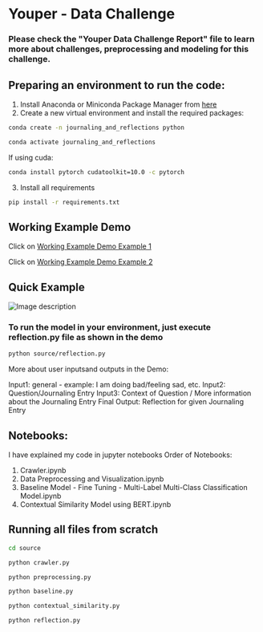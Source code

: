 # Youper - Data Challenge

### Please check the "Youper Data Challenge Report" file to learn more about challenges, preprocessing and modeling for this challenge.

## Preparing an environment to run the code:

1. Install Anaconda or Miniconda Package Manager from [here](https://www.anaconda.com/products/individual)
2. Create a new virtual environment and install the required packages:
```bash
conda create -n journaling_and_reflections python
```
```bash
conda activate journaling_and_reflections
```
If using cuda:
```bash
conda install pytorch cudatoolkit=10.0 -c pytorch
```
3. Install all requirements
```bash
pip install -r requirements.txt 
```
## Working Example Demo 

Click on [Working Example Demo Example 1](https://drive.google.com/file/d/1hq7OuHmQ0GCe-TJezeXYTLdqsle0A4UC/view?usp=sharing)

Click on [Working Example Demo Example 2](https://drive.google.com/open?id=1PJunqSUQAKhzPquBteV632Tl5mkU8c22)

## Quick Example 

![Image description](https://github.com/kaushikData/Reflection-Predictor-Youper/tree/master/demo/Demo-Example)

### To run the model in your environment, just execute reflection.py file as shown in the demo
```bash
python source/reflection.py
```
More about user inputsand outputs in the Demo:

Input1: general - example: I am doing bad/feeling sad, etc.
Input2: Question/Journaling Entry
Input3: Context of Question / More information about the Journaling Entry
Final Output: Reflection for given Journaling Entry

## Notebooks:

I have explained my code in jupyter notebooks
Order of Notebooks:
1. Crawler.ipynb
2. Data Preprocessing and Visualization.ipynb
3. Baseline Model - Fine Tuning - Multi-Label Multi-Class Classification Model.ipynb
4. Contextual Similarity Model using BERT.ipynb

## Running all files from scratch
```bash
cd source
```
```bash
python crawler.py
```
```bash
python preprocessing.py
```
```bash
python baseline.py
```
```bash
python contextual_similarity.py
```
```bash
python reflection.py
```
